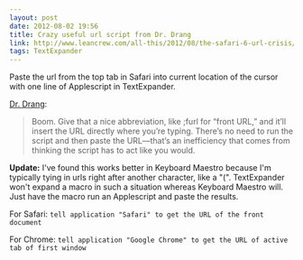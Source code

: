 ```yaml
---
layout: post
date: 2012-08-02 19:56  
title: Crazy useful url script from Dr. Drang
link: http://www.leancrew.com/all-this/2012/08/the-safari-6-url-crisis/
tags: TextExpander
---
```


Paste the url from the top tab in Safari into current location of the cursor with one line of Applescript in TextExpander. 

[Dr. Drang][leancrew]:

> Boom. Give that a nice abbreviation, like ;furl for “front URL,” and it’ll insert the URL directly where you’re typing. There’s no need to run the script and then paste the URL—that’s an inefficiency that comes from thinking the script has to act like you would.

**Update:** I've found this works better in Keyboard Maestro because I'm typically tying in urls right after another character, like a "(". TextExpander won't expand a macro in such a situation whereas Keyboard Maestro will. Just have the macro run an Applescript and paste the results.

For Safari: `tell application "Safari" to get the URL of the front document`

For Chrome: `tell application "Google Chrome" to get the URL of active tab of first window`

[leancrew]: http://www.leancrew.com/all-this/2012/08/the-safari-6-url-crisis/ "Dr. Drang"
